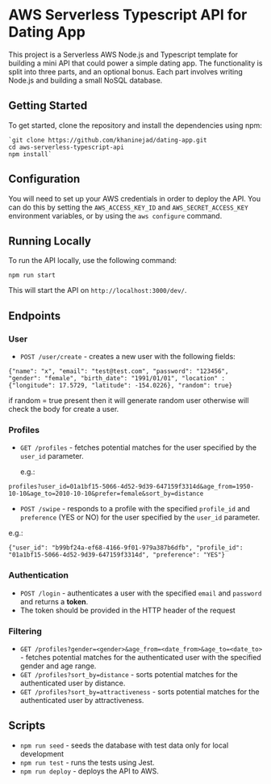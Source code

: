 
# AWS Serverless Typescript API for Dating App

This project is a Serverless AWS Node.js and Typescript template for building a mini API that could power a simple dating app. The functionality is split into three parts, and an optional bonus. Each part involves writing Node.js and building a small NoSQL database.

## Getting Started

To get started, clone the repository and install the dependencies using npm:


    `git clone https://github.com/khaninejad/dating-app.git
    cd aws-serverless-typescript-api
    npm install` 

## Configuration

You will need to set up your AWS credentials in order to deploy the API. You can do this by setting the `AWS_ACCESS_KEY_ID` and `AWS_SECRET_ACCESS_KEY` environment variables, or by using the `aws configure` command.

## Running Locally

To run the API locally, use the following command:

`npm run start` 

This will start the API on `http://localhost:3000/dev/`.

## Endpoints

### User

-   `POST /user/create` - creates a new user with the following fields: 

``` {"name": "x", "email": "test@test.com", "password": "123456", "gender": "female", "birth_date": "1991/01/01", "location" : {"longitude": 17.5729, "latitude": -154.0226}, "random": true}  ```

if random = true present then it will generate random user otherwise will check the body for create a user.
### Profiles

-   `GET /profiles` - fetches potential matches for the user specified by the `user_id` parameter.

    e.g.: 

``` profiles?user_id=01a1bf15-5066-4d52-9d39-647159f3314d&age_from=1950-10-10&age_to=2010-10-10&prefer=female&sort_by=distance ```

-   `POST /swipe` - responds to a profile with the specified `profile_id` and `preference` (YES or NO) for the user specified by the `user_id` parameter.

e.g.:

``` {"user_id": "b99bf24a-ef68-4166-9f01-979a387b6dfb", "profile_id": "01a1bf15-5066-4d52-9d39-647159f3314d", "preference": "YES"} ```

### Authentication

-   `POST /login` - authenticates a user with the specified `email` and `password` and returns a **token**.
- The token should be provided in the HTTP header of the request

### Filtering

-   `GET /profiles?gender=<gender>&age_from=<date_from>&age_to=<date_to>` - fetches potential matches for the authenticated user with the specified gender and age range.
-   `GET /profiles?sort_by=distance` - sorts potential matches for the authenticated user by distance.
-   `GET /profiles?sort_by=attractiveness` - sorts potential matches for the authenticated user by attractiveness.

## Scripts

-   `npm run seed` - seeds the database with test data only for local development
-   `npm run test` - runs the tests using Jest.
-   `npm run deploy` - deploys the API to AWS.

